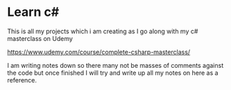 # Learn c#
 This is all my projects which i am creating as I go along with my c# masterclass on Udemy 


https://www.udemy.com/course/complete-csharp-masterclass/

I am writing notes down so there many not be masses of comments against the code but once finished I will try and write up all my notes on here as a reference.